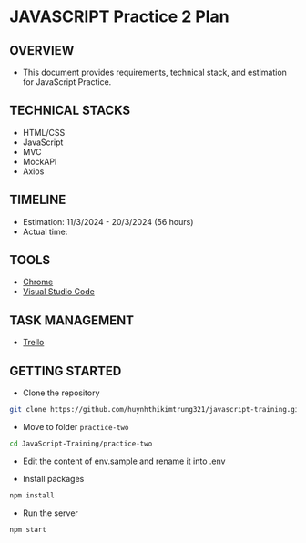 # JAVASCRIPT Practice 2 Plan

## OVERVIEW

* This document provides requirements, technical stack, and estimation for JavaScript Practice.

## TECHNICAL STACKS

* HTML/CSS
* JavaScript
* MVC
* MockAPI
* Axios

## TIMELINE

* Estimation: 11/3/2024 - 20/3/2024 (56 hours)
* Actual time: 

## TOOLS

* [Chrome](https://www.google.com/chrome/)
* [Visual Studio Code](https://code.visualstudio.com/)

## TASK MANAGEMENT

* [Trello](https://trello.com/b/4Y2WYepp/javascript-practice-two)

## GETTING STARTED

* Clone the repository

```bash
git clone https://github.com/huynhthikimtrung321/javascript-training.git
```

* Move to folder `practice-two` 

```bash
cd JavaScript-Training/practice-two
```

* Edit the content of env.sample and rename it into .env

* Install packages

```bash
npm install
```

* Run the server

```bash
npm start
```
